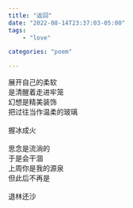 ```yaml
---
title: "返回"
date: "2022-08-14T23:37:03-05:00"
tags: 
    - "love"

categories: "poem"

---
```


展开自己的柔软\
是清醒着走进牢笼\
幻想是精美装饰\
把过往当作温柔的玻璃\
\
握冰成火\
\
思念是流淌的\
于是会干涸\
上周你是我的源泉\
但此后不再是\
\
退林还沙